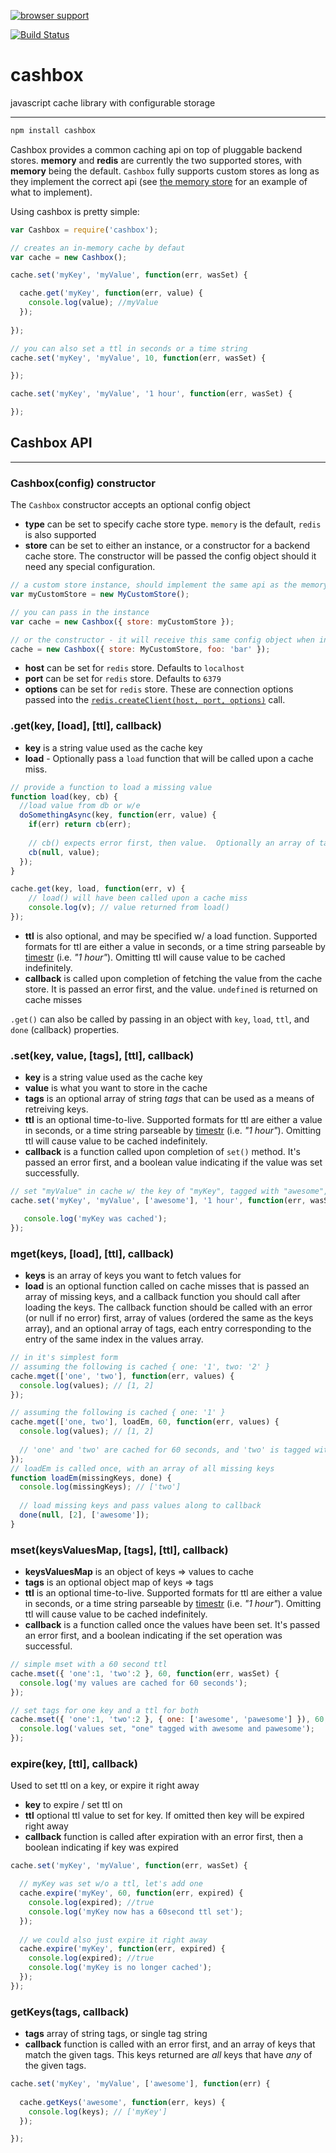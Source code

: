 [![browser support](https://ci.testling.com/selfcontained/cashbox.png)](http://ci.testling.com/selfcontained/cashbox)

[![Build Status](https://secure.travis-ci.org/selfcontained/cashbox.png?branch=master)](http://travis-ci.org/selfcontained/cashbox)


cashbox
=======

javascript cache library with configurable storage

---

```bash
npm install cashbox
```

Cashbox provides a common caching api on top of pluggable backend stores.  **memory** and **redis** are currently the two supported stores, with **memory** being the default.  `Cashbox` fully supports custom stores as long as they implement the correct api (see [the memory store](https://github.com/selfcontained/cashbox/blob/master/lib/stores/memory.js) for an example of what to implement).

Using cashbox is pretty simple:

```javascript
var Cashbox = require('cashbox');

// creates an in-memory cache by defaut
var cache = new Cashbox();

cache.set('myKey', 'myValue', function(err, wasSet) {

  cache.get('myKey', function(err, value) {
    console.log(value); //myValue
  });
  
});

// you can also set a ttl in seconds or a time string
cache.set('myKey', 'myValue', 10, function(err, wasSet) {

});

cache.set('myKey', 'myValue', '1 hour', function(err, wasSet) {

});
```

## Cashbox API

---

### Cashbox(config) constructor

The `Cashbox` constructor accepts an optional config object

+ **type** can be set to specify cache store type. `memory` is the default, `redis` is also supported
+ **store** can be set to either an instance, or a constructor for a backend cache store.  The constructor will be passed the config object should it need any special configuration.

```javascript
// a custom store instance, should implement the same api as the memory/redis store
var myCustomStore = new MyCustomStore();

// you can pass in the instance
var cache = new Cashbox({ store: myCustomStore });

// or the constructor - it will receive this same config object when instantiated
cache = new Cashbox({ store: MyCustomStore, foo: 'bar' });

```

+ **host** can be set for `redis` store.  Defaults to `localhost`
+ **port** can be set for `redis` store.  Defaults to `6379`
+ **options** can be set for `redis` store.  These are connection options passed into the [`redis.createClient(host, port, options)`](https://github.com/mranney/node_redis#rediscreateclientport-host-options) call.

### .get(key, [load], [ttl], callback)

+ **key** is a string value used as the cache key
+ **load** - Optionally pass a `load` function that will be called upon a cache miss.

```javascript
// provide a function to load a missing value
function load(key, cb) {
  //load value from db or w/e
  doSomethingAsync(key, function(err, value) {
    if(err) return cb(err);
    
    // cb() expects error first, then value.  Optionally an array of tags can be passed in third 
    cb(null, value);
  });
}

cache.get(key, load, function(err, v) {
	// load() will have been called upon a cache miss
	console.log(v); // value returned from load()
});
```

+ **ttl** is also optional, and may be specified w/ a load function.  Supported formats for ttl are either a value in seconds, or a time string parseable by [timestr](https://github.com/nbroslawsky/timestr) (i.e. *"1 hour"*).  Omitting ttl will cause value to be cached indefinitely.
+ **callback** is called upon completion of fetching the value from the cache store.  It is passed an error first, and the value.  `undefined` is returned on cache misses

`.get()` can also be called by passing in an object with `key`, `load`, `ttl`, and `done` (callback) properties.

### .set(key, value, [tags], [ttl], callback)

+ **key** is a string value used as the cache key
+ **value** is what you want to store in the cache
+ **tags** is an optional array of string *tags* that can be used as a means of retreiving keys.
+ **ttl** is an optional time-to-live.  Supported formats for ttl are either a value in seconds, or a time string parseable by [timestr](https://github.com/nbroslawsky/timestr) (i.e. *"1 hour"*).  Omitting ttl will cause value to be cached indefinitely.
+ **callback** is a function called upon completion of `set()` method.  It's passed an error first, and a boolean value indicating if the value was set successfully.

```javascript
// set "myValue" in cache w/ the key of "myKey", tagged with "awesome", expires after 1 hour
cache.set('myKey', 'myValue', ['awesome'], '1 hour', function(err, wasSet) {

   console.log('myKey was cached');
});

```

### mget(keys, [load], [ttl], callback)

+ **keys** is an array of keys you want to fetch values for
+ **load** is an optional function called on cache misses that is passed an array of missing keys, and a callback function you should call after loading the keys.  The callback function should be called with an error (or null if no error) first, array of values (ordered the same as the keys array), and an optional array of tags, each entry corresponding to the entry of the same index in the values array.

```javascript
// in it's simplest form
// assuming the following is cached { one: '1', two: '2' }
cache.mget(['one', 'two'], function(err, values) {
  console.log(values); // [1, 2]
});

// assuming the following is cached { one: '1' }
cache.mget(['one, two'], loadEm, 60, function(err, values) {
  console.log(values); // [1, 2]
  
  // 'one' and 'two' are cached for 60 seconds, and 'two' is tagged with 'awesome'
});
// loadEm is called once, with an array of all missing keys
function loadEm(missingKeys, done) {
  console.log(missingKeys); // ['two']
  
  // load missing keys and pass values along to callback
  done(null, [2], ['awesome']);
}
```

### mset(keysValuesMap, [tags], [ttl], callback)

+ **keysValuesMap** is an object of keys => values to cache
+ **tags** is an optional object map of keys => tags
+ **ttl** is an optional time-to-live.  Supported formats for ttl are either a value in seconds, or a time string parseable by [timestr](https://github.com/nbroslawsky/timestr) (i.e. *"1 hour"*).  Omitting ttl will cause value to be cached indefinitely.
+ **callback** is a function called once the values have been set.  It's passed an error first, and a boolean indicating if the set operation was successful.

```javascript
// simple mset with a 60 second ttl
cache.mset({ 'one':1, 'two':2 }, 60, function(err, wasSet) {
  console.log('my values are cached for 60 seconds');
});

// set tags for one key and a ttl for both
cache.mset({ 'one':1, 'two':2 }, { one: ['awesome', 'pawesome'] }), 60, function(err, wasSet) {
  console.log('values set, "one" tagged with awesome and pawesome');
});
```

### expire(key, [ttl], callback)

Used to set ttl on a key, or expire it right away

+ **key** to expire / set ttl on
+ **ttl** optional ttl value to set for key.  If omitted then key will be expired right away
+ **callback** function is called after expiration with an error first, then a boolean indicating if key was expired

```javascript
cache.set('myKey', 'myValue', function(err, wasSet) {

  // myKey was set w/o a ttl, let's add one
  cache.expire('myKey', 60, function(err, expired) {
    console.log(expired); //true
    console.log('myKey now has a 60second ttl set');
  });
  
  // we could also just expire it right away
  cache.expire('myKey', function(err, expired) {
    console.log(expired); //true
    console.log('myKey is no longer cached');
  });
});
```

### getKeys(tags, callback)

+ **tags** array of string tags, or single tag string
+ **callback** function is called with an error first, and an array of keys that match the given tags.  This keys returned are *all* keys that have *any* of the given tags.

```javascript
cache.set('myKey', 'myValue', ['awesome'], function(err) {
  
  cache.getKeys('awesome', function(err, keys) {
    console.log(keys); // ['myKey']
  });

});
```
